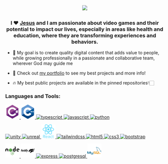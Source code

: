 <h1 align="center"><a href="https://github.com/sFaith3"><img src="https://readme-typing-svg.demolab.com?font=Fira+Code&weight=600&size=28&pause=3000&color=F70000&width=435&lines=Hi%F0%9F%91%8B%F0%9F%8F%BB%2C+I'm+Samuel+Balcells"/></a></h1>
<h3 align="center">I ❤️‍ <a href="https://www.bible.com">Jesus</a> and I am passionate about video games and their potential to impact our lives, especially in areas like health and education, where they are transforming experiences and behaviors.</h3>

- 🎯 My goal is to create quality digital content that adds value to people, while growing professionally in a passionate and collaborative team, wherever God may guide me

- 📄 Check out [my portfolio](https://sfaith3.github.io/portfolio) to see my best projects and more info!

- 🔥 My best public projects are available in the pinned repositories👇🏻

<h3 align="left">Languages and Tools:</h3>
<p align="left">
  <!-- Programming Languages -->
  <a href="https://www.w3schools.com/cs" target="_blank" rel="noreferrer"> <img src="https://raw.githubusercontent.com/devicons/devicon/master/icons/csharp/csharp-original.svg" alt="csharp" width="45" height="45"/> </a>
  <a href="https://www.learncpp.com" target="_blank" rel="noreferrer"> <img src="https://raw.githubusercontent.com/devicons/devicon/master/icons/cplusplus/cplusplus-original.svg" alt="cplusplus" width="45" height="45"/> </a>
  <a href="https://www.typescriptlang.org" target="_blank" rel="noreferrer"> <img src="https://cdn.jsdelivr.net/gh/devicons/devicon@latest/icons/typescript/typescript-original.svg" alt="typescript" width="45" height="45"/> </a>
  <a href="https://www.w3schools.com/js" target="_blank" rel="noreferrer"> <img src="https://cdn.jsdelivr.net/gh/devicons/devicon@latest/icons/javascript/javascript-original.svg" alt="javascript" width="45" height="45"/> </a>
  <a href="https://www.python.org" target="_blank" rel="noreferrer"> <img src="https://cdn.jsdelivr.net/gh/devicons/devicon@latest/icons/python/python-original-wordmark.svg" alt="python" width="45" height="45"/> </a>
</p>

<p align="left">
  <!-- Frontend & Game Development Tools -->
  <a href="https://unity.com" target="_blank" rel="noreferrer"> <img src="https://cdn.jsdelivr.net/gh/devicons/devicon@latest/icons/unity/unity-original.svg" alt="unity" width="45" height="45"/> </a>
  <a href="https://unrealengine.com" target="_blank" rel="noreferrer"> <img src="https://raw.githubusercontent.com/kenangundogan/fontisto/036b7eca71aab1bef8e6a0518f7329f13ed62f6b/icons/svg/brand/unreal-engine.svg" alt="unreal" width="45" height="45"/> </a>
  <a href="https://reactjs.org" target="_blank" rel="noreferrer"> <img src="https://raw.githubusercontent.com/devicons/devicon/master/icons/react/react-original-wordmark.svg" alt="react" width="45" height="45"/> </a>
  <a href="https://tailwindcss.com" target="_blank" rel="noreferrer"> <img src="https://cdn.jsdelivr.net/gh/devicons/devicon/icons/tailwindcss/tailwindcss-original.svg" alt="tailwindcss" width="45" height="45"/> </a>
  <a href="https://www.w3schools.com/html" target="_blank" rel="noreferrer"> <img src="https://cdn.jsdelivr.net/gh/devicons/devicon@latest/icons/html5/html5-plain-wordmark.svg" alt="html5" width="45" height="45"/> </a>
  <a href="https://www.w3schools.com/css" target="_blank" rel="noreferrer"> <img src="https://cdn.jsdelivr.net/gh/devicons/devicon@latest/icons/css3/css3-plain-wordmark.svg" alt="css3" width="45" height="45"/> </a>
  <a href="https://getbootstrap.com" target="_blank" rel="noreferrer"> <img src="https://cdn.jsdelivr.net/gh/devicons/devicon@latest/icons/bootstrap/bootstrap-original-wordmark.svg" alt="bootstrap" width="45" height="45"/> </a>
</p>

<p align="left">
  <!-- Backend & Tools -->
  <a href="https://nodejs.org" target="_blank" rel="noreferrer"> <img src="https://raw.githubusercontent.com/devicons/devicon/master/icons/nodejs/nodejs-original-wordmark.svg" alt="nodejs" width="45" height="45"/> </a>
  <a href="https://fastify.io" target="_blank" rel="noreferrer"> <img src="https://raw.githubusercontent.com/devicons/devicon/master/icons/fastify/fastify-original-wordmark.svg" alt="fastify" width="45" height="45"/> </a>
  <a href="https://expressjs.com" target="_blank" rel="noreferrer"> <img src="https://cdn.jsdelivr.net/gh/devicons/devicon@latest/icons/express/express-original.svg" alt="express" width="45" height="45"/> </a>
  <a href="https://www.postgresql.org" target="_blank" rel="noreferrer"> <img src="https://cdn.jsdelivr.net/gh/devicons/devicon@latest/icons/postgresql/postgresql-plain-wordmark.svg" alt="postgresql" width="45" height="45"/> </a>
  <a href="https://www.mysql.com" target="_blank" rel="noreferrer"> <img src="https://raw.githubusercontent.com/devicons/devicon/master/icons/mysql/mysql-original-wordmark.svg" alt="mysql" width="45" height="45"/> </a>
</p>
